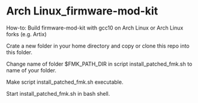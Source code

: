 # Arch Linux_firmware-mod-kit
How-to: Build firmware-mod-kit with gcc10 on Arch Linux or Arch Linux forks (e.g. Artix)

Crate a new folder in your home directory and copy or clone this repo into this folder.

Change name of folder $FMK_PATH_DIR in script install_patched_fmk.sh to name of your folder.

Make script install_patched_fmk.sh executable.

Start install_patched_fmk.sh in bash shell.


